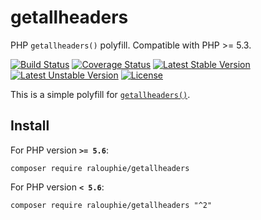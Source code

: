 getallheaders
=============

PHP `getallheaders()` polyfill. Compatible with PHP >= 5.3.

[![Build Status](http://travis-ci.org/ralouphie/getallheaders.svg?branch=master)](http://travis-ci.org/ralouphie/getallheaders)
[![Coverage Status](http://coveralls.io/repos/ralouphie/getallheaders/badge.png?branch=master)](http://coveralls.io/r/ralouphie/getallheaders?branch=master)
[![Latest Stable Version](http://poser.pugx.org/ralouphie/getallheaders/v/stable.png)](http://packagist.org/packages/ralouphie/getallheaders)
[![Latest Unstable Version](http://poser.pugx.org/ralouphie/getallheaders/v/unstable.png)](http://packagist.org/packages/ralouphie/getallheaders)
[![License](http://poser.pugx.org/ralouphie/getallheaders/license.png)](http://packagist.org/packages/ralouphie/getallheaders)


This is a simple polyfill for [`getallheaders()`](http://www.php.net/manual/en/function.getallheaders.php).

## Install

For PHP version **`>= 5.6`**:

```
composer require ralouphie/getallheaders
```

For PHP version **`< 5.6`**:

```
composer require ralouphie/getallheaders "^2"
```
